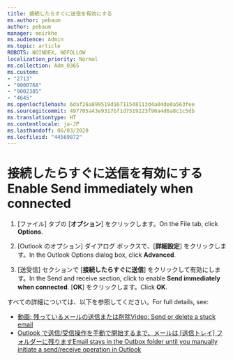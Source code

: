 ```yaml
---
title: 接続したらすぐに送信を有効にする
ms.author: pebaum
author: pebaum
manager: mnirkhe
ms.audience: Admin
ms.topic: article
ROBOTS: NOINDEX, NOFOLLOW
localization_priority: Normal
ms.collection: Adm_O365
ms.custom:
- "2713"
- "9000768"
- "9002385"
- "4645"
ms.openlocfilehash: 6daf26a899519d16711548113d4a04de0a563fee
ms.sourcegitcommit: 497705a43e9317bf1d7519223f90a4d6a8c1c5db
ms.translationtype: HT
ms.contentlocale: ja-JP
ms.lasthandoff: 06/03/2020
ms.locfileid: "44569872"
---
```

# <a name="enable-send-immediately-when-connected"></a><span data-ttu-id="e07c7-102">接続したらすぐに送信を有効にする</span><span class="sxs-lookup"><span data-stu-id="e07c7-102">Enable Send immediately when connected</span></span>
 
1. <span data-ttu-id="e07c7-103">[ファイル] タブの [**オプション**] をクリックします。</span><span class="sxs-lookup"><span data-stu-id="e07c7-103">On the File tab, click **Options**.</span></span>

2. <span data-ttu-id="e07c7-104">[Outlook のオプション] ダイアログ ボックスで、[**詳細設定**] をクリックします。</span><span class="sxs-lookup"><span data-stu-id="e07c7-104">In the Outlook Options dialog box, click **Advanced**.</span></span>

3. <span data-ttu-id="e07c7-105">[送受信] セクションで [**接続したらすぐに送信**] をクリックして有効にします。</span><span class="sxs-lookup"><span data-stu-id="e07c7-105">In the Send and receive section, click to enable **Send immediately when connected**.</span></span> <span data-ttu-id="e07c7-106">[**OK**] をクリックします。</span><span class="sxs-lookup"><span data-stu-id="e07c7-106">Click **OK**.</span></span>

<span data-ttu-id="e07c7-107">すべての詳細については、以下を参照してください。</span><span class="sxs-lookup"><span data-stu-id="e07c7-107">For full details, see:</span></span>
- [<span data-ttu-id="e07c7-108">動画: 残っているメールの送信または削除</span><span class="sxs-lookup"><span data-stu-id="e07c7-108">Video: Send or delete a stuck email</span></span>](https://support.office.com/article/Video-Send-or-delete-an-email-stuck-in-your-outbox-26d5d34a-4e5f-444a-a9e8-44db04a94dec) 
- <span data-ttu-id="e07c7-109">[Outlook で送信/受信操作を手動で開始するまで、メールは [送信トレイ] フォルダーに残ります](https://support.microsoft.com/help/2797572/email-stays-in-the-outbox-folder-until-you-manually-initiate-a-send-re)</span><span class="sxs-lookup"><span data-stu-id="e07c7-109">[Email stays in the Outbox folder until you manually initiate a send/receive operation in Outlook](https://support.microsoft.com/help/2797572/email-stays-in-the-outbox-folder-until-you-manually-initiate-a-send-re)</span></span>
